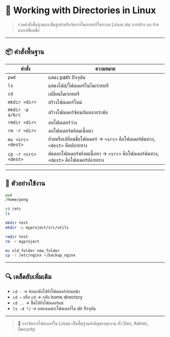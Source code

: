 # 📁 Working with Directories in Linux

> รวมคำสั่งพื้นฐานและขั้นสูงสำหรับจัดการไดเรกทอรีในระบบ Linux เช่น การสร้าง ลบ ย้าย และเปลี่ยนชื่อ

---

## 📦 คำสั่งพื้นฐาน

| คำสั่ง | ความหมาย |
|--------|----------|
| `pwd` | แสดง path ปัจจุบัน |
| `ls` | แสดงไฟล์/โฟลเดอร์ในไดเรกทอรี |
| `cd` | เปลี่ยนไดเรกทอรี |
| `mkdir <dir>` | สร้างโฟลเดอร์ใหม่ |
| `mkdir -p a/b/c` | สร้างโฟลเดอร์ซ้อนกันหลายระดับ |
| `rmdir <dir>` | ลบโฟลเดอร์ว่าง |
| `rm -r <dir>` | ลบโฟลเดอร์พร้อมเนื้อหา |
| `mv <src> <dest>` | ย้ายหรือเปลี่ยนชื่อโฟลเดอร์ → `<src>` คือโฟลเดอร์ต้นทาง, `<dest>` คือปลายทาง |
| `cp -r <src> <dest>` | คัดลอกโฟลเดอร์พร้อมเนื้อหา → `<src>` คือโฟลเดอร์ต้นทาง, `<dest>` คือโฟลเดอร์ปลายทาง |

---

## 📂 ตัวอย่างใช้งาน

```bash
pwd
/home/pong

cd /etc
ls

mkdir test
mkdir -p myproject/src/utils

rmdir test
rm -r myproject

mv old_folder new_folder
cp -r /etc/nginx ~/backup_nginx
```

---

## 🔍 เคล็ดลับเพิ่มเติม

- `cd -` → ย้อนกลับไปยังโฟลเดอร์ก่อนหน้า
- `cd ~` หรือ `cd` → กลับ home directory
- `cd ..` → ขึ้นไปยังโฟลเดอร์แม่
- `ls -d */` → แสดงเฉพาะโฟลเดอร์ใน dir ปัจจุบัน

---

> 🧠 การจัดการโฟลเดอร์ใน Linux เป็นพื้นฐานสำคัญของทุกงาน ทั้ง Dev, Admin, Security
